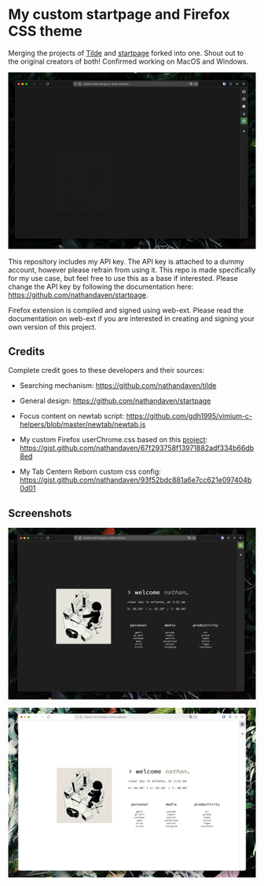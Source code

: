 # My custom startpage and Firefox CSS theme

Merging the projects of [Tilde](https://github.com/nathandaven/tilde) and [startpage](https://github.com/nathandaven/startpage) forked into one. Shout out to the original creators of both! Confirmed working on MacOS and Windows.

![startpage](preview.gif)

This repository includes my API key. The API key is attached to a dummy account, however please refrain from using it. This repo is made specifically for my use case, but feel free to use this as a base if interested. Please change the API key by following the documentation here: https://github.com/nathandaven/startpage.

Firefox extension is compiled and signed using web-ext. Please read the documentation on web-ext if you are interested in creating and signing your own version of this project.


## Credits

Complete credit goes to these developers and their sources:

- Searching mechanism: 
https://github.com/nathandaven/tilde

- General design:
https://github.com/nathandaven/startpage

- Focus content on newtab script: 
https://github.com/gdh1995/vimium-c-helpers/blob/master/newtab/newtab.js

- My custom Firefox userChrome.css based on this [project](https://github.com/ranmaru22/firefox-vertical-tabs):  
https://gist.github.com/nathandaven/67f293758f13971882adf334b66db8ed

- My Tab Centern Reborn custom css config: 
https://gist.github.com/nathandaven/93f52bdc881a6e7cc621e097404b0d01


## Screenshots

![startpage](dark-screenshot.png)

![startpage](light-screenshot.png)
